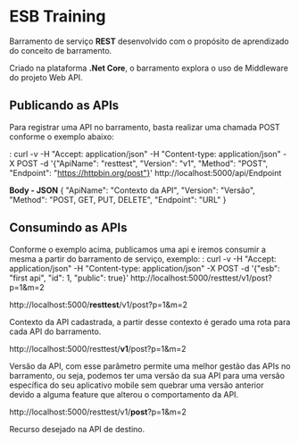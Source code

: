 ESB Training
===================


Barramento de serviço **REST** desenvolvido com o propósito de aprendizado do conceito de barramento.

Criado na plataforma **.Net Core**, o barramento explora o uso de Middleware do projeto Web API.

Publicando as APIs
-------
Para registrar uma API no barramento, basta realizar uma chamada POST conforme o exemplo abaixo:

: curl -v -H "Accept: application/json" -H "Content-type: application/json" -X POST -d '{"ApiName": "resttest", "Version": "v1", "Method": "POST", "Endpoint": "https://httpbin.org/post"}'  http://localhost:5000/api/Endpoint

**Body - JSON**
{
  "ApiName": "Contexto da API",
  "Version": "Versão",
  "Method": "POST, GET, PUT, DELETE",
  "Endpoint": "URL"
}

Consumindo as APIs
-------
Conforme o exemplo acima, publicamos uma api e iremos consumir a mesma a partir do barramento de serviço, exemplo:
:  curl -v -H "Accept: application/json" -H "Content-type: application/json" -X POST -d '{"esb": "first api", "id": 1, "public": true}'  http://localhost:5000/resttest/v1/post?p=1&m=2

http://localhost:5000/**resttest**/v1/post?p=1&m=2

Contexto da API cadastrada, a partir desse contexto é gerado uma rota para cada API do barramento.

http://localhost:5000/resttest/**v1**/post?p=1&m=2

Versão da API, com esse parâmetro permite uma melhor gestão das APIs no barramento, ou seja, podemos ter uma versão da sua API para uma versão específica do seu aplicativo mobile sem quebrar uma versão anterior devido a alguma feature que alterou o comportamento da API.

http://localhost:5000/resttest/v1/**post**?p=1&m=2

Recurso desejado na API de destino.
